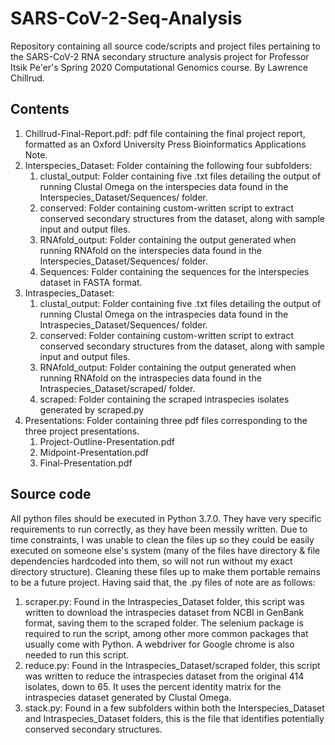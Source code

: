 # SARS-CoV-2-Seq-Analysis
Repository containing all source code/scripts and project files pertaining to the SARS-CoV-2 RNA secondary structure analysis project for Professor Itsik Pe'er's Spring 2020 Computational Genomics course. By Lawrence Chillrud.

## Contents
1. Chillrud-Final-Report.pdf: pdf file containing the final project report, formatted as an Oxford University Press Bioinformatics Applications Note.
2. Interspecies_Dataset: Folder containing the following four subfolders:
   1. clustal_output: Folder containing five .txt files detailing the output of running Clustal Omega on the interspecies data found in the Interspecies_Dataset/Sequences/ folder.
   2. conserved: Folder containing custom-written script to extract conserved secondary structures from the dataset, along with sample input and output files. 
   3. RNAfold_output: Folder containing the output generated when running RNAfold on the interspecies data found in the Interspecies_Dataset/Sequences/ folder. 
   4. Sequences: Folder containing the sequences for the interspecies dataset in FASTA format.
3. Intraspecies_Dataset:
   1. clustal_output: Folder containing five .txt files detailing the output of running Clustal Omega on the intraspecies data found in the Intraspecies_Dataset/Sequences/ folder.
   2. conserved: Folder containing custom-written script to extract conserved secondary structures from the dataset, along with sample input and output files. 
   3. RNAfold_output: Folder containing the output generated when running RNAfold on the intraspecies data found in the Intraspecies_Dataset/scraped/ folder.
   4. scraped: Folder containing the scraped intraspecies isolates generated by scraped.py
4. Presentations: Folder containing three pdf files corresponding to the three project presentations.
   1. Project-Outline-Presentation.pdf
   2. Midpoint-Presentation.pdf
   3. Final-Presentation.pdf

## Source code
All python files should be executed in Python 3.7.0. They have very specific requirements to run correctly, as they have been messily written. Due to time constraints, I was unable to clean the files up so they could be easily executed on someone else's system (many of the files have directory & file dependencies hardcoded into them, so will not run without my exact directory structure). Cleaning these files up to make them portable remains to be a future project. Having said that, the .py files of note are as follows:
1. scraper.py: Found in the Intraspecies_Dataset folder, this script was written to download the intraspecies dataset from NCBI in GenBank format, saving them to the scraped folder. The selenium package is required to run the script, among other more common packages that usually come with Python. A webdriver for Google chrome is also needed to run this script. 
2. reduce.py: Found in the Intraspecies_Dataset/scraped folder, this script was written to reduce the intraspecies dataset from the original 414 isolates, down to 65. It uses the percent identity matrix for the intraspecies dataset generated by Clustal Omega. 
3. stack.py: Found in a few subfolders within both the Interspecies_Dataset and Intraspecies_Dataset folders, this is the file that identifies potentially conserved secondary structures. 
